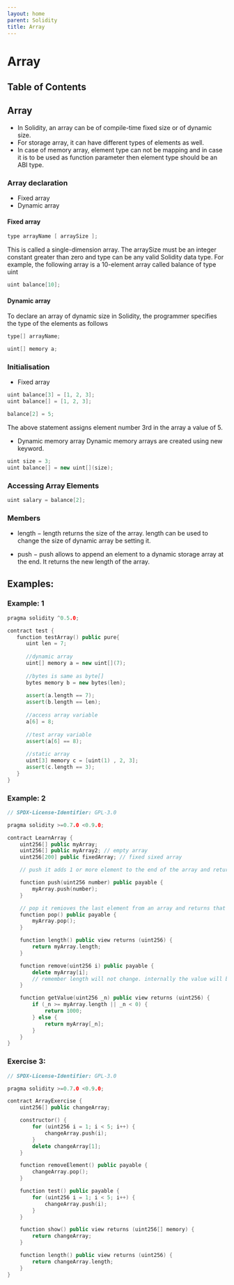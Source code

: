 ```yaml
---
layout: home
parent: Solidity
title: Array
---
```


# Array

## Table of Contents

## Array
* In Solidity, an array can be of compile-time fixed size or of dynamic size. 
* For storage array, it can have different types of elements as well. 
* In case of memory array, element type can not be mapping and in case it is to be used as function parameter then element type should be an ABI type.

### Array declaration
* Fixed array
* Dynamic array

#### Fixed array
```c++
type arrayName [ arraySize ];
```

This is called a single-dimension array. The arraySize must be an integer constant greater than zero and type can be any valid Solidity data type. For example, the following array is a 10-element array called balance of type uint
```c++
uint balance[10];
```

#### Dynamic array
To declare an array of dynamic size in Solidity, the programmer specifies the type of the elements as follows
```c++
type[] arrayName;

uint[] memory a;
```

### Initialisation
* Fixed array
```c++
uint balance[3] = [1, 2, 3];
uint balance[] = [1, 2, 3];
```

```c++
balance[2] = 5;
```
The above statement assigns element number 3rd in the array a value of 5. 

* Dynamic memory array
Dynamic memory arrays are created using new keyword.

```c++
uint size = 3;
uint balance[] = new uint[](size);
```
### Accessing Array Elements

```c++
uint salary = balance[2];
```

### Members

* length − length returns the size of the array. length can be used to change the size of dynamic array be setting it.

* push − push allows to append an element to a dynamic storage array at the end. It returns the new length of the array.


## Examples:

### Example: 1
```c++
pragma solidity ^0.5.0;

contract test {
   function testArray() public pure{
      uint len = 7; 
      
      //dynamic array
      uint[] memory a = new uint[](7);
      
      //bytes is same as byte[]
      bytes memory b = new bytes(len);
      
      assert(a.length == 7);
      assert(b.length == len);
      
      //access array variable
      a[6] = 8;
      
      //test array variable
      assert(a[6] == 8);
      
      //static array
      uint[3] memory c = [uint(1) , 2, 3];
      assert(c.length == 3);
   }
}
```

### Example: 2
```c++
// SPDX-License-Identifier: GPL-3.0

pragma solidity >=0.7.0 <0.9.0;

contract LearnArray {
    uint256[] public myArray;
    uint256[] public myArray2; // empty array
    uint256[200] public fixedArray; // fixed sixed array

    // push it adds 1 or more element to the end of the array and returns the length

    function push(uint256 number) public payable {
        myArray.push(number);
    }

    // pop it remioves the last element from an array and returns that value
    function pop() public payable {
        myArray.pop();
    }

    function length() public view returns (uint256) {
        return myArray.length;
    }

    function remove(uint256 i) public payable {
        delete myArray[i];
        // remember length will not change. internally the value will be replaced by 0
    }

    function getValue(uint256 _n) public view returns (uint256) {
        if (_n >= myArray.length || _n < 0) {
            return 1000;
        } else {
            return myArray[_n];
        }
    }
}
```

### Exercise 3:
```c++
// SPDX-License-Identifier: GPL-3.0

pragma solidity >=0.7.0 <0.9.0;

contract ArrayExercise {
    uint256[] public changeArray;

    constructor() {
        for (uint256 i = 1; i < 5; i++) {
            changeArray.push(i);
        }
        delete changeArray[1];
    }

    function removeElement() public payable {
        changeArray.pop();
    }

    function test() public payable {
        for (uint256 i = 1; i < 5; i++) {
            changeArray.push(i);
        }
    }

    function show() public view returns (uint256[] memory) {
        return changeArray;
    }

    function length() public view returns (uint256) {
        return changeArray.length;
    }
}
```

